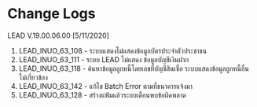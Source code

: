 # Change Logs
LEAD V.19.00.06.00 [5/11/2020]
1. LEAD_INUO_63_108 - ระบบแสดงไม่แสดงข้อมูลบัตรประจำตัวประชาชน
2. LEAD_INUO_63_111 - ระบบ LEAD ไม่แสดง ข้อมูลบัญชีเงินฝาก
3. LEAD_INUO_63_118 - ค้นหาข้อมูลลูกหนี้โดยเลขที่บัญชีสินเชื่อ ระบบแสดงข้อมูลลูกหนี้อื่นไม่เกี่ยวข้อง
4. LEAD_INUO_63_142 - แก้ไข Batch Error ตามที่ธนาคารแจ้งมา
5. LEAD_INUO_63_128 - สร้างแฟ้มแล้วระบบเตือนพบข้อผิดพลาด
